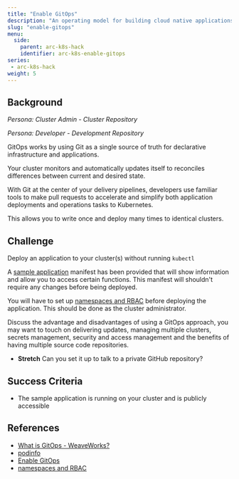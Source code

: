 ```yaml
---
title: "Enable GitOps"
description: "An operating model for building cloud native applications."
slug: "enable-gitops"
menu:
  side:
    parent: arc-k8s-hack
    identifier: arc-k8s-enable-gitops
series:
 - arc-k8s-hack
weight: 5
---
```


## Background

*Persona: Cluster Admin - Cluster Repository*

*Persona: Developer - Development Repository*


GitOps works by using Git as a single source of truth for declarative infrastructure and applications.

Your cluster monitors and automatically updates itself to reconciles differences between current and desired state.

With Git at the center of your delivery pipelines, developers use familiar tools to make pull requests to accelerate and simplify both application deployments and operations tasks to Kubernetes.

This allows you to write once and deploy many times to identical clusters.

## Challenge

Deploy an application to your cluster(s) without running `kubectl`

A [sample application](/arc/k8s-hack/assets/podinfo.yaml) manifest has been provided that will show information and allow you to access certain functions. This manifest will shouldn't require any changes before being deployed.

You will have to set up [namespaces and RBAC](https://docs.microsoft.com/azure/azure-arc/kubernetes/tutorial-use-gitops-connected-cluster#create-a-configuration) before deploying the application. This should be done as the cluster administrator.

Discuss the advantage and disadvantages of using a GitOps approach, you may want to touch on delivering updates, managing multiple clusters, secrets management, security and access management and the benefits of having multiple source code repositories.

* **Stretch** Can you set it up to talk to a private GitHub repository?

## Success Criteria

* The sample application is running on your cluster and is publicly accessible

## References

* [What is GitOps - WeaveWorks?](https://www.weave.works/technologies/gitops/)
* [podinfo](https://github.com/stefanprodan/podinfo)
* [Enable GitOps](https://docs.microsoft.com/azure/azure-arc/kubernetes/tutorial-gitops-ci-cd#connect-the-gitops-repo)
* [namespaces and RBAC](https://docs.microsoft.com/azure/azure-arc/kubernetes/tutorial-use-gitops-connected-cluster#create-a-configuration)